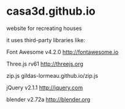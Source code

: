 casa3d.github.io
================

website for recreating houses

it uses third-party libraries like:

Font Awesome v4.2.0 http://fontawesome.io

Three.js rv61 http://threejs.org

zip.js gildas-lormeau.github.io/zip.js

jQuery v2.1.1 http://jquery.com

blender v2.72a http://blender.org